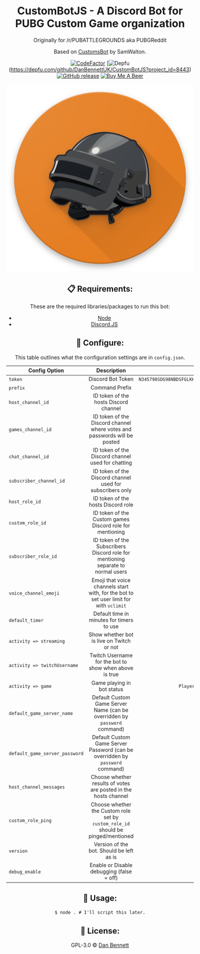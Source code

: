 <div align='center'>

# CustomBotJS - A Discord Bot for PUBG Custom Game organization

Originally for /r/PUBATTLEGROUNDS aka PUBGReddit

Based on [CustomsBot](https://github.com/Samwalton9/CustomsBot) by SamWalton.

[![CodeFactor](https://img.shields.io/codefactor/grade/github/danbennettuk/custombotjs.svg?style=for-the-badge)](https://www.codefactor.io/repository/github/danbennettuk/custombotjs) 
[![Depfu](https://img.shields.io/depfu/DanBennettUK/CustomBotJS.svg?style=for-the-badge)(https://depfu.com/github/DanBennettUK/CustomBotJS?project_id=8443)
[![GitHub release](https://img.shields.io/github/release-pre/DanBennettUK/CustomBotJS.svg?style=for-the-badge)](https://github.com/DanBennettUK/CustomBotJS/releases)
[![Buy Me A Beer](https://img.shields.io/badge/donate-buy%20me%20a%20beer-orange.svg?style=for-the-badge)](https://www.buymeacoffee.com/danbennett)

<div align="center">
    <img src="./botlogo.png" />
</div>

## 📋 Requirements:

These are the required libraries/packages to run this bot:

-   [Node](https://nodejs.org/en/)
-   [Discord.JS](https://discord.js.org)

## 🔧 Configure:

This table outlines what the configuration settings are in `config.json`.

| Config Option                  |                                      Description                                       |                            Example                            |
| ------------------------------ | :------------------------------------------------------------------------------------: | :-----------------------------------------------------------: |
| `token`                        |                                   Discord Bot Token                                    | `N345798SDG98NBDSFGLKHlh4.8sdglh.dfg8oe4lkndf_dhg0934sg2qevM` |
| `prefix`                       |                                     Command Prefix                                     |                              `$`                              |
| `host_channel_id`              |                         ID token of the hosts Discord channel                          |                       `40972350972635`                        |
| `games_channel_id`             |        ID token of the Discord channel where votes and passwords will be posted        |                       `40972350972635`                        |
| `chat_channel_id`              |                   ID token of the Discord channel used for chatting                    |                       `40972350972635`                        |
| `subscriber_channel_id`        |               ID token of the Discord channel used for subscribers only                |                       `40972350972635`                        |
| `host_role_id`                 |                           ID token of the hosts Discord role                           |                       `40972350972635`                        |
| `custom_role_id`               |                ID token of the Custom games Discord role for mentioning                |                       `40972350972635`                        |
| `subscriber_role_id`           |    ID token of the Subscribers Discord role for mentioning separate to normal users    |                       `40972350972635`                        |
| `voice_channel_emoji`          | Emoji that voice channels start with, for the bot to set user limit for with `vclimit` |                       `40972350972635`                        |
| `default_timer`                |                       Default time in minutes for timers to use                        |                              `2`                              |
| `activity => streaming`        |                       Show whether bot is live on Twitch or not                        |                            `false`                            |
| `activity => twitchUsername`   |                 Twitch Username for the bot to show when above is true                 |                         `DanBennett`                          |
| `activity => game`             |                               Game playing in bot status                               |                `PlayerUnknown's BattleGrounds`                |
| `default_game_server_name`     |       Default Custom Game Server Name (can be overridden by `password` command)        |                            `true`                             |
| `default_game_server_password` |     Default Custom Game Server Password (can be overridden by `password` command)      |                            `true`                             |
| `host_channel_messages`        |            Choose whether results of votes are posted in the hosts channel             |                            `true`                             |
| `custom_role_ping`             |   Choose whether the Custom role set by `custom_role_id` should be pinged/mentioned    |                            `true`                             |
| `version`                      |                        Version of the bot. Should be left as is                        |                            `0.0.1`                            |
| `debug_enable`                 |                       Enable or Disable debugging (false = off)                        |                            `false`                            |

## 🚀 Usage:

```shell
$ node . # I'll script this later.
```

## 📄 License:

GPL-3.0 © [Dan Bennett](https://github.com/DanBennettUK/CustomBotJS/blob/master/LICENSE)
